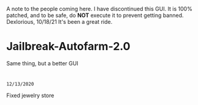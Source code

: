 A note to the people coming here. I have discontinued this GUI. It is 100% patched, and to be safe, do **NOT** execute it to prevent getting banned.
Dexlorious, 10/18/21
It's been a great ride.

# Jailbreak-Autofarm-2.0
Same thing, but a better GUI

#
	12/13/2020
Fixed jewelry store
